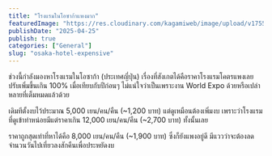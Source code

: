 ```yaml
---
title: "โรงแรมในโอซาก้าแพงมาก"
featuredImage: "https://res.cloudinary.com/kagamiweb/image/upload/v1755266194/blog.coregamehd.com/osaka-hotel-expensive.jpg"
publishDate: "2025-04-25"
publish: true
categories: ["General"]
slug: "osaka-hotel-expensive"
---
```


ช่วงนี้กำลังมองหาโรงแรมในโอซาก้า (ประเทศญี่ปุ่น) เรื่องที่สังเกตได้คือราคาโรงแรมโคตรแพงเลย ปรับเพิ่มขึ้นเกิน 100% เมื่อเทียบกับปีก่อนๆ ไม่แน่ใจว่าเป็นเพราะงาน World Expo ด้วยหรือเปล่า หลายที่เต็มหมดแล้วด้วย

เดิมทีตั้งงบไว้ประมาณ 5,000 เยน/คน/คืน (~1,200 บาท) แต่ดูเหมือนต้องเพิ่มงบ เพราะว่าโรงแรมที่ดูเข้าท่าหน่อยมีแต่ราคาเกิน 12,000 เยน/คน/คืน (~2,700 บาท) ทั้งนั้นเลย

ราคาถูกสุดเท่าที่หาได้คือ 8,000 เยน/คน/คืน (~1,900 บาท) ซึ่งก็ยังแพงอยู่ดี มีแววว่าจะต้องลดจำนวนวันไปเที่ยวลงสักคืนเพื่อประหยัดงบ